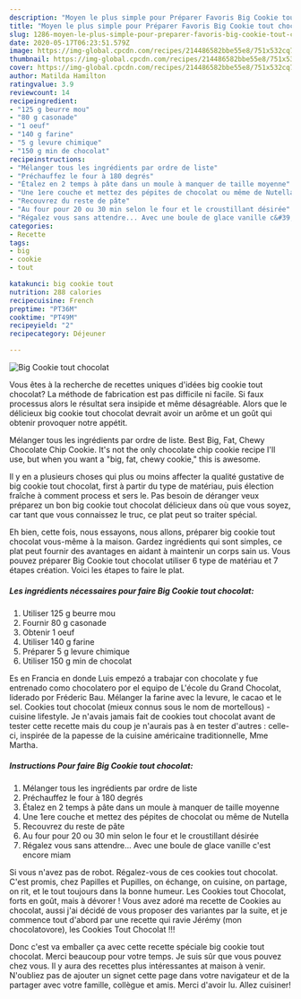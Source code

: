 ```yaml
---
description: "Moyen le plus simple pour Préparer Favoris Big Cookie tout chocolat"
title: "Moyen le plus simple pour Préparer Favoris Big Cookie tout chocolat"
slug: 1286-moyen-le-plus-simple-pour-preparer-favoris-big-cookie-tout-chocolat
date: 2020-05-17T06:23:51.579Z
image: https://img-global.cpcdn.com/recipes/214486582bbe55e8/751x532cq70/big-cookie-tout-chocolat-photo-principale-de-la-recette.jpg
thumbnail: https://img-global.cpcdn.com/recipes/214486582bbe55e8/751x532cq70/big-cookie-tout-chocolat-photo-principale-de-la-recette.jpg
cover: https://img-global.cpcdn.com/recipes/214486582bbe55e8/751x532cq70/big-cookie-tout-chocolat-photo-principale-de-la-recette.jpg
author: Matilda Hamilton
ratingvalue: 3.9
reviewcount: 14
recipeingredient:
- "125 g beurre mou"
- "80 g casonade"
- "1 oeuf"
- "140 g farine"
- "5 g levure chimique"
- "150 g min de chocolat"
recipeinstructions:
- "Mélanger tous les ingrédients par ordre de liste"
- "Préchauffez le four à 180 degrés"
- "Étalez en 2 temps à pâte dans un moule à manquer de taille moyenne"
- "Une 1ere couche et mettez des pépites de chocolat ou même de Nutella"
- "Recouvrez du reste de pâte"
- "Au four pour 20 ou 30 min selon le four et le croustillant désirée"
- "Régalez vous sans attendre... Avec une boule de glace vanille c&#39;est encore miam"
categories:
- Recette
tags:
- big
- cookie
- tout

katakunci: big cookie tout 
nutrition: 288 calories
recipecuisine: French
preptime: "PT36M"
cooktime: "PT49M"
recipeyield: "2"
recipecategory: Déjeuner

---
```



![Big Cookie tout chocolat](https://img-global.cpcdn.com/recipes/214486582bbe55e8/751x532cq70/big-cookie-tout-chocolat-photo-principale-de-la-recette.jpg)

Vous êtes à la recherche de recettes uniques d'idées big cookie tout chocolat? La méthode de fabrication est pas difficile ni facile. Si faux processus alors le résultat sera insipide et même désagréable. Alors que le délicieux big cookie tout chocolat devrait avoir un arôme et un goût qui obtenir provoquer notre appétit.

Mélanger tous les ingrédients par ordre de liste. Best Big, Fat, Chewy Chocolate Chip Cookie. It&#39;s not the only chocolate chip cookie recipe I&#39;ll use, but when you want a &#34;big, fat, chewy cookie,&#34; this is awesome.

Il y en a plusieurs choses qui plus ou moins affecter la qualité gustative de big cookie tout chocolat, first à partir du type de matériau, puis élection fraîche à comment process et sers le. Pas besoin de déranger veux préparez un bon big cookie tout chocolat délicieux dans où que vous soyez, car tant que vous connaissez le truc, ce plat peut so traiter spécial.


Eh bien, cette fois, nous essayons, nous allons, préparer big cookie tout chocolat vous-même à la maison. Gardez ingrédients qui sont simples, ce plat peut fournir des avantages en aidant à maintenir un corps sain us. Vous pouvez préparer Big Cookie tout chocolat utiliser 6 type de matériau et 7 étapes création. Voici les étapes to faire le plat.

<!--inarticleads1-->

##### Les ingrédients nécessaires pour faire Big Cookie tout chocolat:

1. Utiliser 125 g beurre mou
1. Fournir 80 g casonade
1. Obtenir 1 oeuf
1. Utiliser 140 g farine
1. Préparer 5 g levure chimique
1. Utiliser 150 g min de chocolat


Es en Francia en donde Luis empezó a trabajar con chocolate y fue entrenado como chocolatero por el equipo de L&#39;école du Grand Chocolat, liderado por Fréderic Bau. Mélanger la farine avec la levure, le cacao et le sel. Cookies tout chocolat (mieux connus sous le nom de mortellous) - cuisine lifestyle. Je n&#39;avais jamais fait de cookies tout chocolat avant de tester cette recette mais du coup je n&#39;aurais pas à en tester d&#39;autres : celle-ci, inspirée de la papesse de la cuisine américaine traditionnelle, Mme Martha. 

<!--inarticleads2-->

##### Instructions Pour faire Big Cookie tout chocolat:

1. Mélanger tous les ingrédients par ordre de liste
1. Préchauffez le four à 180 degrés
1. Étalez en 2 temps à pâte dans un moule à manquer de taille moyenne
1. Une 1ere couche et mettez des pépites de chocolat ou même de Nutella
1. Recouvrez du reste de pâte
1. Au four pour 20 ou 30 min selon le four et le croustillant désirée
1. Régalez vous sans attendre... Avec une boule de glace vanille c&#39;est encore miam


Si vous n&#39;avez pas de robot. Régalez-vous de ces cookies tout chocolat. C&#39;est promis, chez Papilles et Pupilles, on échange, on cuisine, on partage, on rit, et le tout toujours dans la bonne humeur. Les Cookies tout Chocolat, forts en goût, mais à dévorer ! Vous avez adoré ma recette de Cookies au chocolat, aussi j&#39;ai décidé de vous proposer des variantes par la suite, et je commence tout d&#39;abord par une recette qui ravie Jérémy (mon chocolatovore), les Cookies Tout Chocolat !!! 


Donc c'est va emballer ça avec cette recette spéciale big cookie tout chocolat. Merci beaucoup pour votre temps. Je suis sûr que vous pouvez chez vous. Il y aura des recettes plus  intéressantes at maison à venir. N'oubliez pas de ajouter un signet cette page dans votre navigateur et de la partager avec votre famille, collègue et amis. Merci d'avoir lu. Allez cuisiner!
